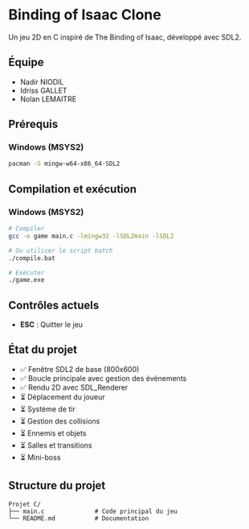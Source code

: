 # Binding of Isaac Clone

Un jeu 2D en C inspiré de The Binding of Isaac, développé avec SDL2.

## Équipe

- Nadir NIODIL
- Idriss GALLET
- Nolan LEMAITRE

## Prérequis

### Windows (MSYS2)

```bash
pacman -S mingw-w64-x86_64-SDL2
```

## Compilation et exécution

### Windows (MSYS2)

```bash
# Compiler
gcc -o game main.c -lmingw32 -lSDL2main -lSDL2

# Ou utiliser le script batch
./compile.bat

# Exécuter
./game.exe
```

## Contrôles actuels

- **ESC** : Quitter le jeu

## État du projet

- ✅ Fenêtre SDL2 de base (800x600)
- ✅ Boucle principale avec gestion des événements
- ✅ Rendu 2D avec SDL_Renderer
- ⏳ Déplacement du joueur
- ⏳ Système de tir
- ⏳ Gestion des collisions
- ⏳ Ennemis et objets
- ⏳ Salles et transitions
- ⏳ Mini-boss

## Structure du projet

```
Projet C/
├── main.c              # Code principal du jeu
└── README.md           # Documentation
```
